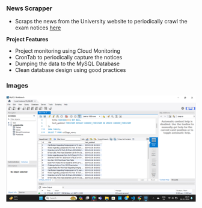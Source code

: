 ### News Scrapper

- Scraps the news from the University website to periodically crawl the exam notices [here](https://www.sgsits.ac.in/index.php/exam)


**Project Features**

- Project monitoring using Cloud Monitoring
- CronTab to periodically capture the notices
- Dumping the data to the MySQL Database
- Clean database design using good practices

### Images
![MySQL](https://raw.githubusercontent.com/Priyanshi5732/News-Scrapper/main/images/MySQL%20Workbench.png)
